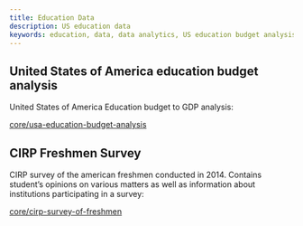 ```yaml
---
title: Education Data
description: US education data
keywords: education, data, data analytics, US education budget analysis, CIRP freshmen survey
---
```


## United States of America education budget analysis

United States of America Education budget to GDP analysis:

[core/usa-education-budget-analysis](/core/usa-education-budget-analysis)

## CIRP Freshmen Survey

CIRP survey of the american freshmen conducted in 2014. Contains student’s opinions on various matters as well as information about institutions participating in a survey:

[core/cirp-survey-of-freshmen](/core/cirp-survey-of-freshmen)

